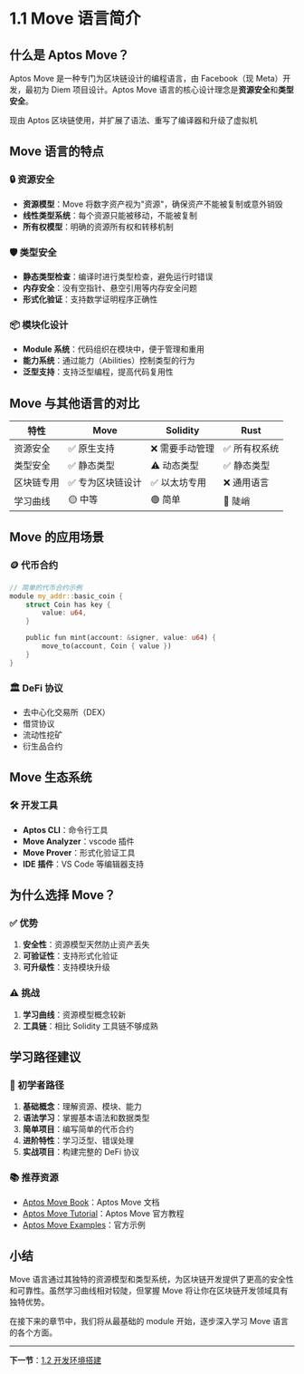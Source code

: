 # 1.1 Move 语言简介

## 什么是 Aptos Move？

Aptos Move 是一种专门为区块链设计的编程语言，由 Facebook（现 Meta）开发，最初为 Diem 项目设计。Aptos Move 语言的核心设计理念是**资源安全**和**类型安全**。

现由 Aptos 区块链使用，并扩展了语法、重写了编译器和升级了虚拟机

## Move 语言的特点

### 🔒 资源安全

- **资源模型**：Move 将数字资产视为"资源"，确保资产不能被复制或意外销毁
- **线性类型系统**：每个资源只能被移动，不能被复制
- **所有权模型**：明确的资源所有权和转移机制

### 🛡️ 类型安全

- **静态类型检查**：编译时进行类型检查，避免运行时错误
- **内存安全**：没有空指针、悬空引用等内存安全问题
- **形式化验证**：支持数学证明程序正确性

### 📦 模块化设计

- **Module 系统**：代码组织在模块中，便于管理和重用
- **能力系统**：通过能力（Abilities）控制类型的行为
- **泛型支持**：支持泛型编程，提高代码复用性

## Move 与其他语言的对比

| 特性 | Move | Solidity | Rust |
|------|------|----------|------|
| 资源安全 | ✅ 原生支持 | ❌ 需要手动管理 | ✅ 所有权系统 |
| 类型安全 | ✅ 静态类型 | ⚠️ 动态类型 | ✅ 静态类型 |
| 区块链专用 | ✅ 专为区块链设计 | ✅ 以太坊专用 | ❌ 通用语言 |
| 学习曲线 | 🟡 中等 | 🟢 简单 | 🔴 陡峭 |

## Move 的应用场景

### 🪙 代币合约

```rust
// 简单的代币合约示例
module my_addr::basic_coin {
    struct Coin has key {
        value: u64,
    }

    public fun mint(account: &signer, value: u64) {
        move_to(account, Coin { value })
    }
}
```

### 🏛️ DeFi 协议

- 去中心化交易所（DEX）
- 借贷协议
- 流动性挖矿
- 衍生品合约

## Move 生态系统

### 🛠️ 开发工具

- **Aptos CLI**：命令行工具
- **Move Analyzer**：vscode 插件
- **Move Prover**：形式化验证工具
- **IDE 插件**：VS Code 等编辑器支持

## 为什么选择 Move？

### ✅ 优势

1. **安全性**：资源模型天然防止资产丢失
2. **可验证性**：支持形式化验证
4. **可升级性**：支持模块升级

### ⚠️ 挑战

1. **学习曲线**：资源模型概念较新
2. **工具链**：相比 Solidity 工具链不够成熟

## 学习路径建议

### 🎯 初学者路径

1. **基础概念**：理解资源、模块、能力
2. **语法学习**：掌握基本语法和数据类型
3. **简单项目**：编写简单的代币合约
4. **进阶特性**：学习泛型、错误处理
5. **实战项目**：构建完整的 DeFi 协议

### 📚 推荐资源

- [Aptos Move Book](https://aptos-book.com/)：Aptos Move 文档
- [Aptos Move Tutorial](https://aptos.dev/build/smart-contracts)：Aptos Move 官方教程
- [Aptos Move Examples](https://github.com/aptos-labs/aptos-core/tree/main/aptos-move/move-examples)：官方示例

## 小结

Move 语言通过其独特的资源模型和类型系统，为区块链开发提供了更高的安全性和可靠性。虽然学习曲线相对较陡，但掌握 Move 将让你在区块链开发领域具有独特优势。

在接下来的章节中，我们将从最基础的 module 开始，逐步深入学习 Move 语言的各个方面。

---

**下一节**：[1.2 开发环境搭建](./02-setup.md)
